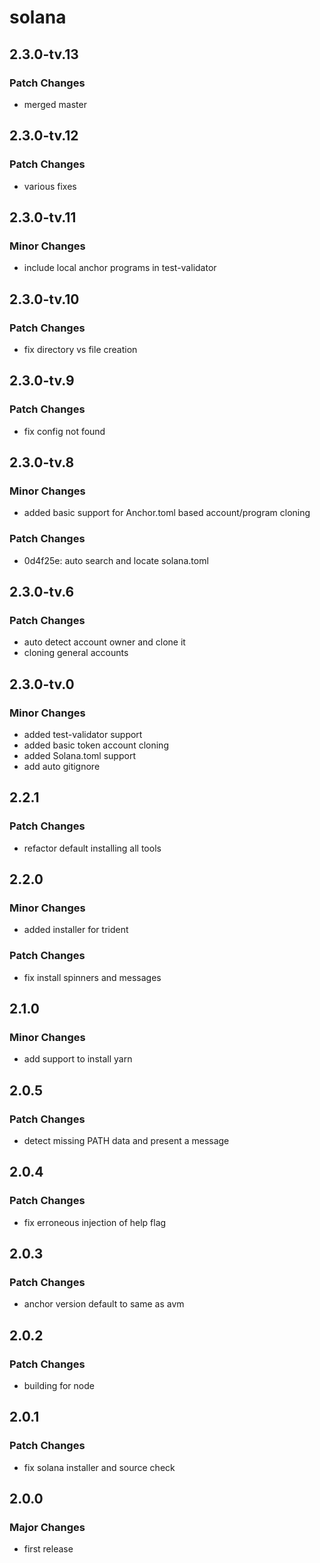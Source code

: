 # solana

## 2.3.0-tv.13

### Patch Changes

- merged master

## 2.3.0-tv.12

### Patch Changes

- various fixes

## 2.3.0-tv.11

### Minor Changes

- include local anchor programs in test-validator

## 2.3.0-tv.10

### Patch Changes

- fix directory vs file creation

## 2.3.0-tv.9

### Patch Changes

- fix config not found

## 2.3.0-tv.8

### Minor Changes

- added basic support for Anchor.toml based account/program cloning

### Patch Changes

- 0d4f25e: auto search and locate solana.toml

## 2.3.0-tv.6

### Patch Changes

- auto detect account owner and clone it
- cloning general accounts

## 2.3.0-tv.0

### Minor Changes

- added test-validator support
- added basic token account cloning
- added Solana.toml support
- add auto gitignore

## 2.2.1

### Patch Changes

- refactor default installing all tools

## 2.2.0

### Minor Changes

- added installer for trident

### Patch Changes

- fix install spinners and messages

## 2.1.0

### Minor Changes

- add support to install yarn

## 2.0.5

### Patch Changes

- detect missing PATH data and present a message

## 2.0.4

### Patch Changes

- fix erroneous injection of help flag

## 2.0.3

### Patch Changes

- anchor version default to same as avm

## 2.0.2

### Patch Changes

- building for node

## 2.0.1

### Patch Changes

- fix solana installer and source check

## 2.0.0

### Major Changes

- first release
